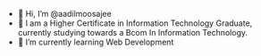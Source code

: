 - 👋 Hi, I’m @aadilmoosajee
- 👀 I am a Higher Certificate in Information Technology Graduate, currently studying towards a Bcom In Information Technology. 
- 🌱 I’m currently learning Web Development 


<!---
aadilmoosajee/aadilmoosajee is a ✨ special ✨ repository because its `README.md` (this file) appears on your GitHub profile.
You can click the Preview link to take a look at your changes.
--->
